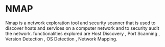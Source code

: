 # NMAP
Nmap is a network exploration tool and security scanner that is used to discover hosts and services on a computer network and to security audit the network. functionalities explored are  Host Discovery , Port Scanning , Version Detection , OS Detection , Network Mapping.
